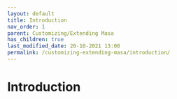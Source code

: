 ```yaml
---
layout: default
title: Introduction
nav_order: 1
parent: Customizing/Extending Masa
has_children: true
last_modified_date: 20-10-2021 13:00
permalink: /customizing-extending-masa/introduction/
---
```


# Introduction